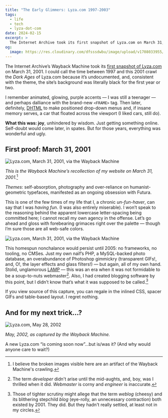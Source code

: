```yaml
---
title: "The Early Glimmers: Lyza.com 1997-2003"
tags:
  - life
  - tech
  - lyza-dot-com
date: 2024-02-15
excerpt: >
  The Internet Archive took its first snapshot of Lyza.com on March 31, 2001.  I could call the time between 1997 and this 2001 crawl the Dark Ages of Lyza.com, but I don't. Instead, during those years, everything was wonderful and ugly.
og:
  image: https://res.cloudinary.com/dfsssdwbu/image/upload/v1708033955/lyza-dot-com-2001-03-31_qraerc.png
---
```


The Internet Archive’s Wayback Machine took its [first snapshot of Lyza.com](https://web.archive.org/web/20010331234559/http://www.lyza.com/) on March 31, 2001. I could call the time between 1997 and this 2001 crawl the _Dark Ages_ of Lyza.com because it’s undocumented, and, consistent with the theme, the site’s background was literally black for the first year or two.

I remember animated, glowing, purple accents — I was still a teenager — and perhaps dalliance with the brand-new `<FRAME>` tag. Then later, definitely, [DHTML](https://en.wikipedia.org/wiki/Dynamic_HTML) to make positioned drop-down menus and, if insane memory serves, a car that floated across the viewport (I liked cars, still do).

**What this was: joy**, unhindered by wisdom. Just getting something online. Self-doubt would come later, in spates. But for those years, everything was wonderful and ugly.

## First proof: March 31, 2001

![Lyza.com, March 31, 2001, via the Wayback Machine](https://res.cloudinary.com/dfsssdwbu/image/upload/c_fit,w_1200/v1708033955/lyza-dot-com-2001-03-31_qraerc.png)

_This is the Wayback Machine’s recollection of my website on March 31, 2001._[^1]

_Themes_: self-absorption, photography and over-reliance on humanist-geometric typefaces, manifested as an ongoing obsession with Futura.

This is one of the few times of my life that I, a chronic _un-fun-haver_, can say that I was _having fun_. (I was also entirely miserable). I won’t speak to the reasoning behind the apparent lowercase letter-spacing being committed here; I cannot recall my own agency in the offense. Let’s go ahead and gloss with forebearing grimaces right over the palette — though I’m sure those are all web-safe colors.

![Lyza.com, March 31, 2001, via the Wayback Machine](https://res.cloudinary.com/dfsssdwbu/image/upload/c_auto,g_auto,w_600,h_900,q_100/v1708033955/lyza-dot-com-2001-03-31_qraerc.png)

This homespun nonchalance would persist until 2005: no frameworks, no tooling, no CMSes. Just my own naïf’s PHP, a MySQL-backed photo database, an overabundance of Photoshop gimmickry (transparent GIFs!, and, O!, the layer effects and glass filters!) — but again, all of my own hand. Stolid, unglamorous [LAMP](<https://en.wikipedia.org/wiki/LAMP_(software_bundle)>) — this was an era when it was not formidable to be a soup-to-nuts webmaster[^2]. Also, I had created blogging software by this point, but I didn’t know that’s what it was supposed to be called.[^3]

If you view source of this capture, you can regale in the inlined CSS, spacer GIFs and table-based layout. I regret nothing.

## And for my next trick…?

![Lyza.com, May 28, 2002](https://res.cloudinary.com/dfsssdwbu/image/upload/c_fit,w_1200/v1708034048/lyza-dot-com-2002-05-28_ybhlma.png)

_May, 2002, as captured by the Wayback Machine._

A new Lyza.com “is coming soon now”…but is/was it? (And why would anyone care to wait?)

[^1]: I believe the broken images visible here are an artifact of the Wayback Machine's crawling.
[^2]: The term _developer_ didn't arise until the mid-aughts, and, boy, was I thrilled when it did. _Webmaster_ is corny and _engineer_ is inaccurate.
[^3]: Those of tighter scrutiny might allege that the term _weblog_ (cheesy) and its blithering stepchild _blog_ (eye-rolly, an unnecessary contraction) both existed by 2001. They did. But they hadn't really settled, at least not in my circles.
